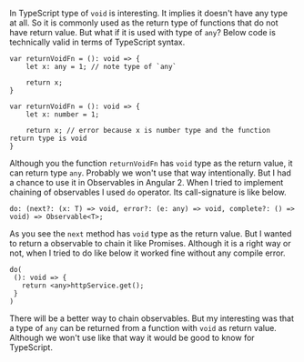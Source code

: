 In TypeScript type of `void` is interesting. It implies it doesn't have any type at all. So it is commonly used as the return type of functions that do not have return value.
But what if it is used with type of `any`? Below code is technically valid in terms of TypeScript syntax.

```
var returnVoidFn = (): void => {
	let x: any = 1; // note type of `any`
	
	return x;
}

var returnVoidFn = (): void => {
	let x: number = 1;
	
	return x; // error because x is number type and the function return type is void
}
```

Although you the function `returnVoidFn` has `void` type as the return value, it can return type `any`. Probably we won't use that way intentionally.
But I had a chance to use it in Observables in Angular 2. When I tried to implement chaining of observables I used `do` operator. 
Its call-signature is like below.

```
do: (next?: (x: T) => void, error?: (e: any) => void, complete?: () => void) => Observable<T>;
```

As you see the `next` method has `void` type as the return value. But I wanted to return a observable to chain it like Promises. Although it is a right way or not, when I tried to do like below it worked fine without any compile error.

```
do(
 (): void => {
   return <any>httpService.get();
 }
)
```

There will be a better way to chain observables. But my interesting was that a type of `any` can be returned from a function with `void` as return value.
Although we won't use like that way it would be good to know for TypeScript.

